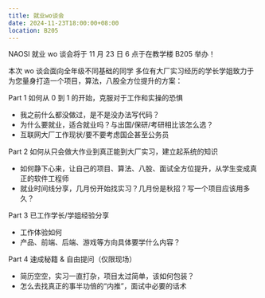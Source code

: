 ```yaml
---
title: 就业wo谈会
date: 2024-11-23T18:00:00+08:00
location: B205
---
```


NAOSI 就业 wo 谈会将于 11 月 23 日 6 点于在教学楼 B205 举办！

本次 wo 谈会面向全年级不同基础的同学 多位有大厂实习经历的学长学姐致力于为您量身打造一个项目，算法，八股全方位提升的方案：

Part 1 如何从 0 到 1 的开始，克服对于工作和实操的恐惧

- 我之前什么都没做过，是不是没办法写代码？
- 为什么要就业，适合就业吗？与出国/保研/考研相比该怎么选？
- 互联网大厂工作现状/要不要考虑国企甚至公务员

Part 2 如何从只会做大作业到真正能到大厂实习，建立起系统的知识

- 如何静下心来，让自己的项目、算法、八股、面试全方位提升，从学生变成真正的软件工程师
- 就业时间线分享，几月份开始找实习？几月份是秋招？写一个项目应该用多久？

Part 3 已工作学长/学姐经验分享

- 工作体验如何
- 产品、前端、后端、游戏等方向具体要学什么内容？

Part 4 速成秘籍 & 自由提问（仅限现场）

- 简历空空，实习一直打杂，项目太过简单，该如何包装？
- 怎么去找真正的事半功倍的“内推”，面试中必要的话术
